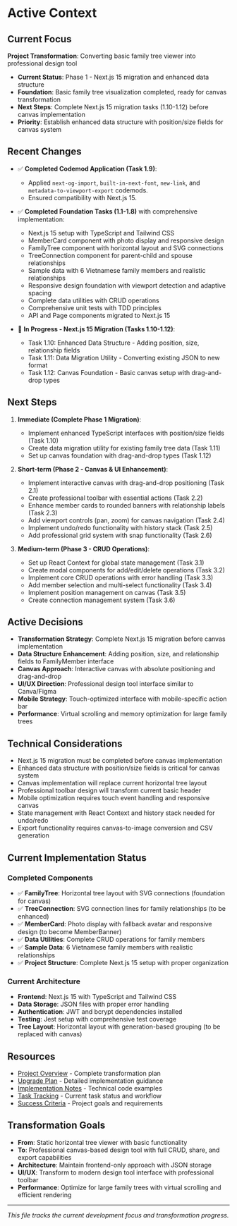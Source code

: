 # Active Context

## Current Focus

**Project Transformation**: Converting basic family tree viewer into professional design tool
- **Current Status**: Phase 1 - Next.js 15 migration and enhanced data structure
- **Foundation**: Basic family tree visualization completed, ready for canvas transformation
- **Next Steps**: Complete Next.js 15 migration tasks (1.10-1.12) before canvas implementation
- **Priority**: Establish enhanced data structure with position/size fields for canvas system

## Recent Changes

- ✅ **Completed Codemod Application (Task 1.9)**:
  - Applied `next-og-import`, `built-in-next-font`, `new-link`, and `metadata-to-viewport-export` codemods.
  - Ensured compatibility with Next.js 15.

- ✅ **Completed Foundation Tasks (1.1-1.8)** with comprehensive implementation:
  - Next.js 15 setup with TypeScript and Tailwind CSS
  - MemberCard component with photo display and responsive design
  - FamilyTree component with horizontal layout and SVG connections
  - TreeConnection component for parent-child and spouse relationships
  - Sample data with 6 Vietnamese family members and realistic relationships
  - Responsive design foundation with viewport detection and adaptive spacing
  - Complete data utilities with CRUD operations
  - Comprehensive unit tests with TDD principles
  - API and Page components migrated to Next.js 15

- 🔄 **In Progress - Next.js 15 Migration (Tasks 1.10-1.12)**:
  - Task 1.10: Enhanced Data Structure - Adding position, size, relationship fields
  - Task 1.11: Data Migration Utility - Converting existing JSON to new format
  - Task 1.12: Canvas Foundation - Basic canvas setup with drag-and-drop types

## Next Steps

1. **Immediate (Complete Phase 1 Migration)**:
   - Implement enhanced TypeScript interfaces with position/size fields (Task 1.10)
   - Create data migration utility for existing family tree data (Task 1.11)
   - Set up canvas foundation with drag-and-drop types (Task 1.12)

2. **Short-term (Phase 2 - Canvas & UI Enhancement)**:
   - Implement interactive canvas with drag-and-drop positioning (Task 2.1)
   - Create professional toolbar with essential actions (Task 2.2)
   - Enhance member cards to rounded banners with relationship labels (Task 2.3)
   - Add viewport controls (pan, zoom) for canvas navigation (Task 2.4)
   - Implement undo/redo functionality with history stack (Task 2.5)
   - Add professional grid system with snap functionality (Task 2.6)

3. **Medium-term (Phase 3 - CRUD Operations)**:
   - Set up React Context for global state management (Task 3.1)
   - Create modal components for add/edit/delete operations (Task 3.2)
   - Implement core CRUD operations with error handling (Task 3.3)
   - Add member selection and multi-select functionality (Task 3.4)
   - Implement position management on canvas (Task 3.5)
   - Create connection management system (Task 3.6)

## Active Decisions

- **Transformation Strategy**: Complete Next.js 15 migration before canvas implementation
- **Data Structure Enhancement**: Adding position, size, and relationship fields to FamilyMember interface
- **Canvas Approach**: Interactive canvas with absolute positioning and drag-and-drop
- **UI/UX Direction**: Professional design tool interface similar to Canva/Figma
- **Mobile Strategy**: Touch-optimized interface with mobile-specific action bar
- **Performance**: Virtual scrolling and memory optimization for large family trees

## Technical Considerations

- Next.js 15 migration must be completed before canvas implementation
- Enhanced data structure with position/size fields is critical for canvas system
- Canvas implementation will replace current horizontal tree layout
- Professional toolbar design will transform current basic header
- Mobile optimization requires touch event handling and responsive canvas
- State management with React Context and history stack needed for undo/redo
- Export functionality requires canvas-to-image conversion and CSV generation

## Current Implementation Status

### **Completed Components**
- ✅ **FamilyTree**: Horizontal tree layout with SVG connections (foundation for canvas)
- ✅ **TreeConnection**: SVG connection lines for family relationships (to be enhanced)
- ✅ **MemberCard**: Photo display with fallback avatar and responsive design (to become MemberBanner)
- ✅ **Data Utilities**: Complete CRUD operations for family members
- ✅ **Sample Data**: 6 Vietnamese family members with realistic relationships
- ✅ **Project Structure**: Complete Next.js 15 setup with proper organization

### **Current Architecture**
- **Frontend**: Next.js 15 with TypeScript and Tailwind CSS
- **Data Storage**: JSON files with proper error handling
- **Authentication**: JWT and bcrypt dependencies installed
- **Testing**: Jest setup with comprehensive test coverage
- **Tree Layout**: Horizontal layout with generation-based grouping (to be replaced with canvas)

## Resources

- [Project Overview](../family-tree/docs/project-overview.md) - Complete transformation plan
- [Upgrade Plan](../family-tree/docs/upgrade-plan.md) - Detailed implementation guidance
- [Implementation Notes](../family-tree/docs/implementation-notes.md) - Technical code examples
- [Task Tracking](../family-tree/docs/task-tracking.md) - Current task status and workflow
- [Success Criteria](../family-tree/docs/success-criteria.md) - Project goals and requirements

## Transformation Goals

- **From**: Static horizontal tree viewer with basic functionality
- **To**: Professional canvas-based design tool with full CRUD, share, and export capabilities
- **Architecture**: Maintain frontend-only approach with JSON storage
- **UI/UX**: Transform to modern design tool interface with professional toolbar
- **Performance**: Optimize for large family trees with virtual scrolling and efficient rendering

---

*This file tracks the current development focus and transformation progress.*